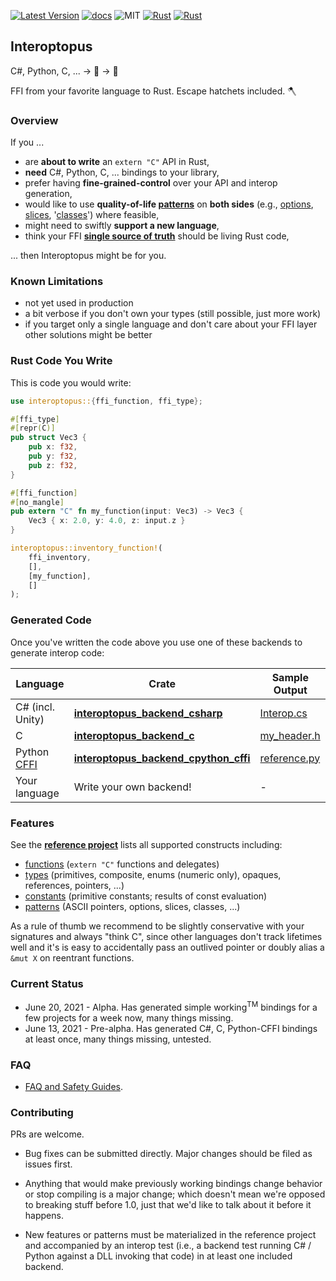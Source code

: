 
[![Latest Version]][crates.io]
[![docs]][docs.rs]
![MIT]
[![Rust](https://img.shields.io/badge/rust-1.53%2B-blue.svg?maxAge=3600)](https://github.com/ralfbiedert/interoptopus)
[![Rust](https://github.com/ralfbiedert/interoptopus/actions/workflows/rust.yml/badge.svg?branch=master)](https://github.com/ralfbiedert/interoptopus/actions/workflows/rust.yml)

## Interoptopus

C#, Python, C, ... → 🐙 → 🦀

FFI from your favorite language to Rust. Escape hatchets included. 🪓


### Overview

If you ...

- are **about to write** an `extern "C"` API in Rust,
- **need** C#, Python, C, ... bindings to your library,
- prefer having **fine-grained-control** over your API and interop generation,
- would like to use **quality-of-life [patterns](crate::patterns)** on **both sides** (e.g., [options](crate::patterns::option), [slices](crate::patterns::slice), '[classes](crate::patterns::class)') where feasible,
- might need to swiftly **support a new language**,
- think your FFI [**single source of truth**](https://en.wikipedia.org/wiki/Single_source_of_truth) should be living Rust code,

... then Interoptopus might be for you.


### Known Limitations

- not yet used in production
- a bit verbose if you don't own your types (still possible, just more work)
- if you target only a single language and don't care about your FFI layer other solutions might be better


### Rust Code You Write

This is code you would write:

```rust
use interoptopus::{ffi_function, ffi_type};

#[ffi_type]
#[repr(C)]
pub struct Vec3 {
    pub x: f32,
    pub y: f32,
    pub z: f32,
}

#[ffi_function]
#[no_mangle]
pub extern "C" fn my_function(input: Vec3) -> Vec3 {
    Vec3 { x: 2.0, y: 4.0, z: input.z }
}

interoptopus::inventory_function!(
    ffi_inventory,
    [],
    [my_function],
    []
);
```

### Generated Code

Once you've written the code above you use one of these backends to generate interop code:

| Language | Crate | Sample Output |
| --- | --- | --- |
| C# (incl. Unity) | [**interoptopus_backend_csharp**](https://crates.io/crates/interoptopus_backend_csharp) | [Interop.cs](https://github.com/ralfbiedert/interoptopus/blob/master/interoptopus_backend_csharp/tests/output/Interop.cs) |
| C | [**interoptopus_backend_c**](https://crates.io/crates/interoptopus_backend_c) | [my_header.h](https://github.com/ralfbiedert/interoptopus/blob/master/interoptopus_backend_c/tests/output/my_header.h) |
| Python [CFFI](https://cffi.readthedocs.io/en/latest/index.html) | [**interoptopus_backend_cpython_cffi**](https://crates.io/crates/interoptopus_backend_cpython_cffi) | [reference.py](https://github.com/ralfbiedert/interoptopus/blob/master/interoptopus_backend_cpython_cffi/tests/output/reference_project.py) |
| Your language | Write your own backend! | - |

### Features

See the [**reference project**](https://github.com/ralfbiedert/interoptopus/tree/master/interoptopus_reference_project/src) lists all supported constructs including:
- [functions](https://github.com/ralfbiedert/interoptopus/blob/master/interoptopus_reference_project/src/functions.rs) (`extern "C"` functions and delegates)
- [types](https://github.com/ralfbiedert/interoptopus/blob/master/interoptopus_reference_project/src/types.rs) (primitives, composite, enums (numeric only), opaques, references, pointers, ...)
- [constants](https://github.com/ralfbiedert/interoptopus/blob/master/interoptopus_reference_project/src/constants.rs) (primitive constants; results of const evaluation)
- [patterns](https://github.com/ralfbiedert/interoptopus/tree/master/interoptopus_reference_project/src/patterns) (ASCII pointers, options, slices, classes, ...)

As a rule of thumb we recommend to be slightly conservative with your signatures and always "think C", since other languages don't track lifetimes
well and it's is easy to accidentally pass an outlived pointer or doubly alias a `&mut X` on reentrant functions.


### Current Status

- June 20, 2021 - Alpha. Has generated simple working<sup>TM</sup> bindings for a few projects for a week now, many things missing.
- June 13, 2021 - Pre-alpha. Has generated C#, C, Python-CFFI bindings at least once, many things missing, untested.


### FAQ

- [FAQ and Safety Guides](https://github.com/ralfbiedert/interoptopus/blob/master/FAQ.md).

### Contributing

PRs are welcome.

- Bug fixes can be submitted directly. Major changes should be filed as issues
first.

- Anything that would make previously working bindings change behavior or stop compiling
is a major change; which doesn't mean we're opposed to breaking stuff before 1.0, just that
we'd like to talk about it before it happens.

- New features or patterns must be materialized in the reference project and accompanied by
an interop test (i.e., a backend test running C# / Python against a DLL invoking that code)
in at least one included backend.

[Latest Version]: https://img.shields.io/crates/v/interoptopus.svg
[crates.io]: https://crates.io/crates/interoptopus
[MIT]: https://img.shields.io/badge/license-MIT-blue.svg
[docs]: https://docs.rs/interoptopus/badge.svg
[docs.rs]: https://docs.rs/interoptopus/
